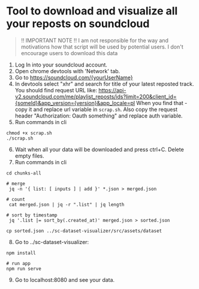 # Tool to download and visualize all your reposts on soundcloud

> !! IMPORTANT NOTE !!
> I am not responsible for the way and motivations how that script will be used by potential users.
> I don't encourage users to download this data

1. Log In into your soundcloud account.
2. Open chrome devtools with 'Network' tab.
3. Go to https://soundcloud.com/{yourUserName}
4. In devtools select "xhr" and search for title of your latest reposted track. 
You should find request URL like: https://api-v2.soundcloud.com/me/playlist_reposts/ids?limit=200&client_id={someId}&app_version={version}&app_locale=pl
When you find that - copy it and replace url variable in `scrap.sh`.
Also copy the request header "Authorization: Oauth something" and replace auth variable.
5. Run commands in cli
```
chmod +x scrap.sh
./scrap.sh
```
6. Wait when all your data will be downloaded and press ctrl+C. Delete empty files.
7. Run commands in cli
```
cd chunks-all

# merge
 jq -n '{ list: [ inputs ] | add }' *.json > merged.json

# count
 cat merged.json | jq -r ".list" | jq length 

# sort by timestamp
 jq '.list |= sort_by(.created_at)' merged.json > sorted.json

cp sorted.json ../sc-dataset-visualizer/src/assets/dataset

```

8. Go to ../sc-dataset-visualizer:
```
npm install

# run app
npm run serve
```

9. Go to localhost:8080 and see your data.
